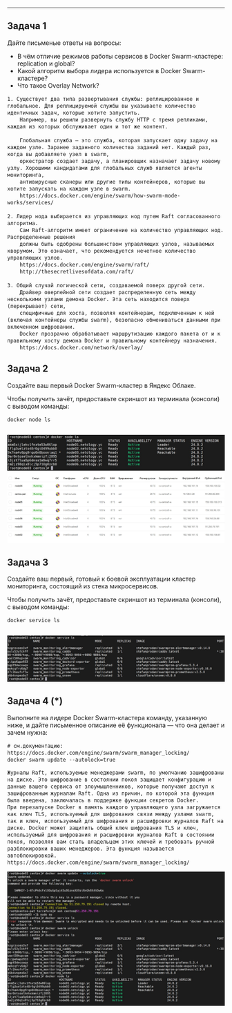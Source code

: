 ---

## Задача 1

Дайте письменые ответы на вопросы:

- В чём отличие режимов работы сервисов в Docker Swarm-кластере: replication и global?
- Какой алгоритм выбора лидера используется в Docker Swarm-кластере?
- Что такое Overlay Network?
```
1. Существует два типа развертывания службы: реплицированное и глобальное. Для реплицируемой службы вы указываете количество идентичных задач, которые хотите запустить. 
    Например, вы решили развернуть службу HTTP с тремя репликами, каждая из которых обслуживает один и тот же контент.
    
    Глобальная служба — это служба, которая запускает одну задачу на каждом узле. Заранее заданного количества заданий нет. Каждый раз, когда вы добавляете узел в swarm, 
    оркестратор создает задачу, а планировщик назначает задачу новому узлу. Хорошими кандидатами для глобальных служб являются агенты мониторинга, 
    антивирусные сканеры или другие типы контейнеров, которые вы хотите запускать на каждом узле в swarm.
    https://docs.docker.com/engine/swarm/how-swarm-mode-works/services/
    
2. Лидер нода выбирается из управляющих нод путем Raft согласованного алгоритма.
    Сам Raft-алгоритм имеет ограничение на количество управляющих нод. Распределенные решения
    должны быть одобрены большинством управляющих узлов, называемых кворумом. Это означает, что рекомендуется нечетное количество управляющих узлов.
    https://docs.docker.com/engine/swarm/raft/
    http://thesecretlivesofdata.com/raft/

3. Общий случай логической сети, создаваемой поверх другой сети.
    Драйвер оверлейной сети создает распределенную сеть между несколькими узлами демона Docker. Эта сеть находится поверх (перекрывает) сети, 
    специфичные для хоста, позволяя контейнерам, подключенным к ней (включая контейнеры службы swarm), безопасно обмениваться данными при включенном шифровании. 
    Docker прозрачно обрабатывает маршрутизацию каждого пакета от и к правильному хосту демона Docker и правильному контейнеру назначения.
    https://docs.docker.com/network/overlay/
```


## Задача 2

Создайте ваш первый Docker Swarm-кластер в Яндекс Облаке.

Чтобы получить зачёт, предоставьте скриншот из терминала (консоли) с выводом команды:
```
docker node ls
```
```

```
![leadernode](https://github.com/MaximovAA/devops_netology_term/blob/main/leadernode.jpg "Пример вывода команд")
![yandexmon](https://github.com/MaximovAA/devops_netology_term/blob/main/yandexmon.jpg "Пример вывода команд")

## Задача 3

Создайте ваш первый, готовый к боевой эксплуатации кластер мониторинга, состоящий из стека микросервисов.

Чтобы получить зачёт, предоставьте скриншот из терминала (консоли), с выводом команды:
```
docker service ls
```
```

```
![dockerservice](https://github.com/MaximovAA/devops_netology_term/blob/main/dockerservice.jpg "Пример вывода команд")

## Задача 4 (*)

Выполните на лидере Docker Swarm-кластера команду, указанную ниже, и дайте письменное описание её функционала — что она делает и зачем нужна:
```
# см.документацию: https://docs.docker.com/engine/swarm/swarm_manager_locking/
docker swarm update --autolock=true
```
```
Журналы Raft, используемые менеджерами swarm, по умолчанию зашифрованы на диске. Это шифрование в состоянии покоя защищает конфигурацию и данные вашего сервиса от злоумышленников, которые получают доступ к зашифрованным журналам Raft. Одна из причин, по которой эта функция была введена, заключалась в поддержке функции секретов Docker.
При перезапуске Docker в память каждого управляющего узла загружается как ключ TLS, используемый для шифрования связи между узлами swarm, так и ключ, используемый для шифрования и расшифровки журналов Raft на диске. Docker может защитить общий ключ шифрования TLS и ключ, используемый для шифрования и расшифровки журналов Raft в состоянии покоя, позволяя вам стать владельцем этих ключей и требовать ручной разблокировки ваших менеджеров. Эта функция называется автоблокировкой.
https://docs.docker.com/engine/swarm/swarm_manager_locking/
```
![dockerswarm](https://github.com/MaximovAA/devops_netology_term/blob/main/dockerswarm.jpg "Пример вывода команд")
